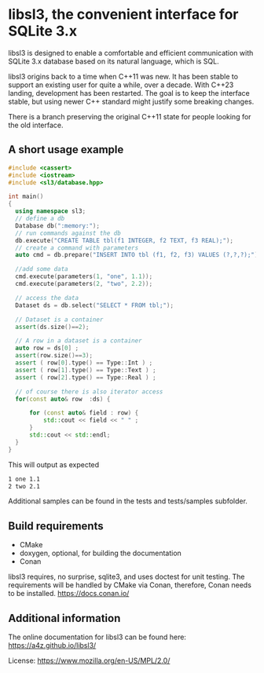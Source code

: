 # libsl3, the convenient interface for SQLite 3.x

libsl3 is designed to enable a comfortable and efficient communication with
SQLite 3.x database based on its natural language, which is SQL.

libsl3 origins back to a time when C++11 was new.
It has been stable to support an existing user for quite a while, over a decade.
With C++23 landing, development has been restarted.
The goal is to keep the interface stable, but using newer C++ standard might justify some breaking changes.

There is a branch preserving the original C++11 state for people looking for the old interface.

## A short usage example

```cpp
#include <cassert>
#include <iostream>
#include <sl3/database.hpp>

int main()
{
  using namespace sl3;
  // define a db
  Database db(":memory:");
  // run commands against the db
  db.execute("CREATE TABLE tbl(f1 INTEGER, f2 TEXT, f3 REAL);");
  // create a command with parameters
  auto cmd = db.prepare("INSERT INTO tbl (f1, f2, f3) VALUES (?,?,?);");

  //add some data
  cmd.execute(parameters(1, "one", 1.1));
  cmd.execute(parameters(2, "two", 2.2));

  // access the data
  Dataset ds = db.select("SELECT * FROM tbl;");

  // Dataset is a container
  assert(ds.size()==2);

  // A row in a dataset is a container
  auto row = ds[0] ;
  assert(row.size()==3);
  assert ( row[0].type() == Type::Int ) ;
  assert ( row[1].type() == Type::Text ) ;
  assert ( row[2].type() == Type::Real ) ;

  // of course there is also iterator access
  for(const auto& row  :ds) {

      for (const auto& field : row) {
          std::cout << field << " " ;
      }
      std::cout << std::endl;
  }
}

```

This will output as expected

```bash
1 one 1.1
2 two 2.1
```

Additional samples can be found in the tests and tests/samples subfolder.

## Build requirements

* CMake
* doxygen, optional, for building the documentation
* Conan

libsl3 requires, no surprise, sqlite3, and uses doctest for unit testing.
The requirements will be handled by CMake via Conan, therefore, Conan needs to be installed. https://docs.conan.io/

## Additional information

The online documentation for libsl3 can be found here:
https://a4z.github.io/libsl3/

License: https://www.mozilla.org/en-US/MPL/2.0/
